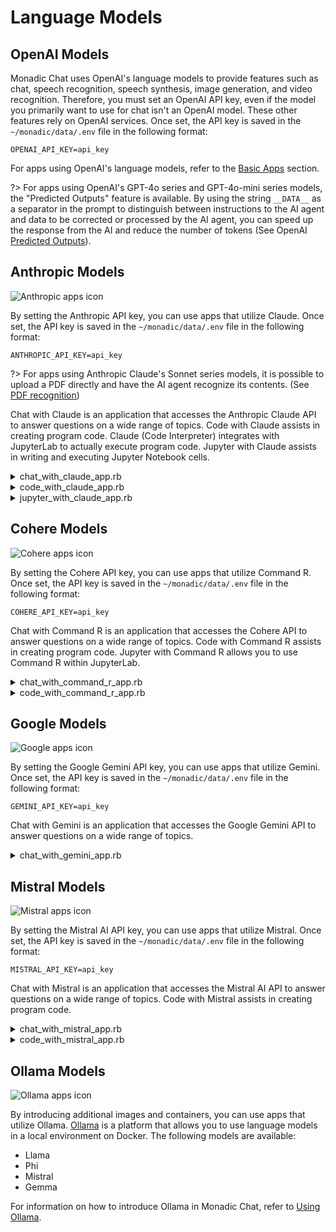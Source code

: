 # Language Models

## OpenAI Models

Monadic Chat uses OpenAI's language models to provide features such as chat, speech recognition, speech synthesis, image generation, and video recognition. Therefore, you must set an OpenAI API key, even if the model you primarily want to use for chat isn't an OpenAI model.  These other features rely on OpenAI services. Once set, the API key is saved in the `~/monadic/data/.env` file in the following format:

```
OPENAI_API_KEY=api_key
```

For apps using OpenAI's language models, refer to the [Basic Apps](/basic-apps.md) section.

?> For apps using OpenAI's GPT-4o series and GPT-4o-mini series models, the "Predicted Outputs" feature is available. By using the string `__DATA__` as a separator in the prompt to distinguish between instructions to the AI agent and data to be corrected or processed by the AI agent, you can speed up the response from the AI and reduce the number of tokens (See OpenAI [Predicted Outputs](https://platform.openai.com/docs/guides/latency-optimization#use-predicted-outputs)).

## Anthropic Models

![Anthropic apps icon](/assets/icons/a.png ':size=40')

By setting the Anthropic API key, you can use apps that utilize Claude. Once set, the API key is saved in the `~/monadic/data/.env` file in the following format:

```
ANTHROPIC_API_KEY=api_key
```

?> For apps using Anthropic Claude's Sonnet series models, it is possible to upload a PDF directly and have the AI agent recognize its contents. (See [PDF recognition](./message-input?id=uploading-pdfs))

Chat with Claude is an application that accesses the Anthropic Claude API to answer questions on a wide range of topics. Code with Claude assists in creating program code. Claude (Code Interpreter) integrates with JupyterLab to actually execute program code. Jupyter with Claude assists in writing and executing Jupyter Notebook cells.

<details>
<summary>chat_with_claude_app.rb</summary>

[chat_with_claude_app.rb](https://raw.githubusercontent.com/yohasebe/monadic-chat/refs/heads/main/docker/services/ruby/apps/talk_to_claude/chat_with_claude_app.rb ':include :type=code')

</details>

<details>
<summary>code_with_claude_app.rb</summary>

[code_with_claude_app.rb](https://raw.githubusercontent.com/yohasebe/monadic-chat/refs/heads/main/docker/services/ruby/apps/talk_to_claude/code_with_claude_app.rb ':include :type=code')

</details>

<details>

<summary>jupyter_with_claude_app.rb</summary>

![jupyter_notebook_app.rb](https://raw.githubusercontent.com/yohasebe/monadic-chat/refs/heads/main/docker/services/ruby/apps/talk_to_claude/jupyter_with_claude_app.rb ':include :type=code')

</details>

## Cohere Models

![Cohere apps icon](/assets/icons/c.png ':size=40')

By setting the Cohere API key, you can use apps that utilize Command R. Once set, the API key is saved in the `~/monadic/data/.env` file in the following format:

```
COHERE_API_KEY=api_key
```

Chat with Command R is an application that accesses the Cohere API to answer questions on a wide range of topics. Code with Command R assists in creating program code.  Jupyter with Command R allows you to use Command R within JupyterLab.


<details>
<summary>chat_with_command_r_app.rb</summary>

[chat_with_command_r_app.rb](https://raw.githubusercontent.com/yohasebe/monadic-chat/refs/heads/main/docker/services/ruby/apps/talk_to_cohere/chat_with_command_r_app.rb ':include :type=code')

</details>

<details>
<summary>code_with_command_r_app.rb</summary>

[code_with_command_r_app.rb](https://raw.githubusercontent.com/yohasebe/monadic-chat/refs/heads/main/docker/services/ruby/apps/talk_to_cohere/code_with_command_r_app.rb ':include :type=code')

</details>

## Google Models

![Google apps icon](/assets/icons/google.png ':size=40')

By setting the Google Gemini API key, you can use apps that utilize Gemini. Once set, the API key is saved in the `~/monadic/data/.env` file in the following format:

```
GEMINI_API_KEY=api_key
```

Chat with Gemini is an application that accesses the Google Gemini API to answer questions on a wide range of topics.

<details>
<summary>chat_with_gemini_app.rb</summary>

[chat_with_gemini_app.rb](https://raw.githubusercontent.com/yohasebe/monadic-chat/refs/heads/main/docker/services/ruby/apps/talk_to_gemini/chat_with_gemini_app.rb ':include :type=code')

</details>

## Mistral Models

![Mistral apps icon](/assets/icons/m.png ':size=40')

By setting the Mistral AI API key, you can use apps that utilize Mistral. Once set, the API key is saved in the `~/monadic/data/.env` file in the following format:

```
MISTRAL_API_KEY=api_key
```

Chat with Mistral is an application that accesses the Mistral AI API to answer questions on a wide range of topics. Code with Mistral assists in creating program code.

<details>
<summary>chat_with_mistral_app.rb</summary>

[chat_with_mistral_app.rb](https://raw.githubusercontent.com/yohasebe/monadic-chat/refs/heads/main/docker/services/ruby/apps/talk_to_mistral/chat_with_mistral_app.rb ':include :type=code')

</details>

<details>
<summary>code_with_mistral_app.rb</summary>

[code_with_mistral_app.rb](https://raw.githubusercontent.com/yohasebe/monadic-chat/refs/heads/main/docker/services/ruby/apps/talk_to_mistral/code_with_mistral_app.rb ':include :type=code')

</details>


## Ollama Models

![Ollama apps icon](/assets/icons/ollama.png ':size=40')

By introducing additional images and containers, you can use apps that utilize Ollama. [Ollama](https://ollama.com/) is a platform that allows you to use language models in a local environment on Docker. The following models are available:

- Llama
- Phi
- Mistral
- Gemma

For information on how to introduce Ollama in Monadic Chat, refer to [Using Ollama](/ollama).
